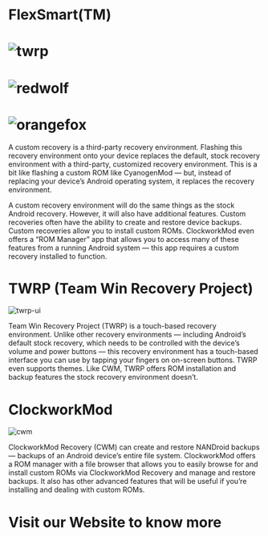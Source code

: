 # FlexSmart(TM)
# ![twrp](https://img.xda-cdn.com/LKTLys_T_VZcZe9eQEq6EeyoMV4=/https%3A%2F%2Fimg.xda-cdn.com%2FpSvihPyfhapF9LoHqaNVoQ9y7kw%3D%2Fhttp%253A%252F%252Flh3.googleusercontent.com%252F2HtVAF5zfNMlmKhF0QYqCSr1rsstB1btNfdKl7WvGTcZkOSKCYNxdXwsSizx9VhiPg%253Dw300)
# ![redwolf](https://redwolfrecovery.github.io/assets/images/logo-1-540x144.png)
# ![orangefox](https://img.xda-cdn.com/6Do3UIMhTaP5Fy7bxNg21mHsR_0=/https%3A%2F%2Fimage.ibb.co%2FcTMWux%2Flogo.jpg)

A custom recovery is a third-party recovery environment. Flashing this recovery environment onto your device replaces the default, stock recovery environment with a third-party, customized recovery environment. This is a bit like flashing a custom ROM like CyanogenMod — but, instead of replacing your device’s Android operating system, it replaces the recovery environment.

A custom recovery environment will do the same things as the stock Android recovery. However, it will also have additional features. Custom recoveries often have the ability to create and restore device backups. Custom recoveries allow you to install custom ROMs. ClockworkMod even offers a “ROM Manager” app that allows you to access many of these features from a running Android system — this app requires a custom recovery installed to function.

# TWRP (Team Win Recovery Project)
![twrp-ui](https://www.howtogeek.com/wp-content/uploads/2014/07/team-win-recovery-project-twrp-screenshot.png)

Team Win Recovery Project (TWRP) is a touch-based recovery environment. Unlike other recovery environments — including Android’s default stock recovery, which needs to be controlled with the device’s volume and power buttons — this recovery environment has a touch-based interface you can use by tapping your fingers on on-screen buttons. TWRP even supports themes. Like CWM, TWRP offers ROM installation and backup features the stock recovery environment doesn’t.

# ClockworkMod
![cwm](https://www.howtogeek.com/wp-content/uploads/2014/07/clockworkmod-custom-recovery.jpg)

ClockworkMod Recovery (CWM) can create and restore NANDroid backups — backups of an Android device’s entire file system. ClockworkMod offers a ROM manager with a file browser that allows you to easily browse for and install custom ROMs via ClockworkMod Recovery and manage and restore backups. It also has other advanced features that will be useful if you’re installing and dealing with custom ROMs.

# Visit our Website to know more

